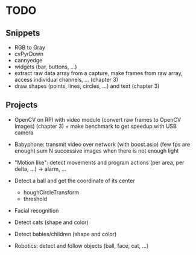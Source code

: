 # TODO

## Snippets

- RGB to Gray
- cvPyrDown
- cannyedge
- widgets (bar, buttons, ...)
- extract raw data array from a capture, make frames from raw array, access individual channels, ... (chapter 3)
- draw shapes (points, lines, circles, ...) and text (chapter 3)


## Projects

- OpenCV on RPI with video module (convert raw frames to OpenCV Images) (chapter 3) + make benchmark to get speedup with USB camera
- Babyphone: transmit video over network (with boost.asio) (few fps are enough)
             sum N successive images when there is not enough light
- "Motion like": detect movements and program actions (per area, per delta, ...) -> alarm, ...

- Detect a ball and get the coordinate of its center
  - houghCircleTransform
  - threshold

- Facial recognition
- Detect cats (shape and color)
- Detect babies/children (shape and color)
- Robotics: detect and follow objects (ball, face, cat, ...)

